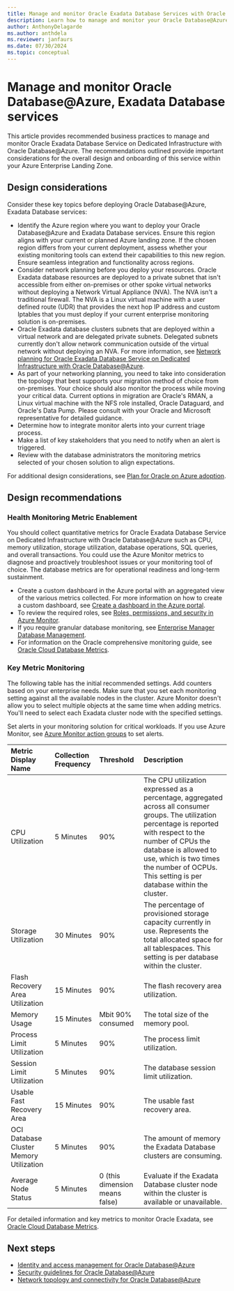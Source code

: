 ```yaml
---
title: Manage and monitor Oracle Exadata Database Services with Oracle Database@Azure
description: Learn how to manage and monitor your Oracle Database@Azure, Exadata Database services.
author: AnthonyDelagarde
ms.author: anthdela
ms.reviewer: janfaurs
ms.date: 07/30/2024
ms.topic: conceptual
---
```


# Manage and monitor Oracle Database@Azure, Exadata Database services

This article provides recommended business practices to manage and monitor Oracle Exadata Database Service on Dedicated Infrastructure with Oracle Database@Azure. The recommendations outlined provide important considerations for the overall design and onboarding of this service within your Azure Enterprise Landing Zone.

## Design considerations

Consider these key topics before deploying Oracle Database@Azure, Exadata Database services:

- Identify the Azure region where you want to deploy your Oracle Database@Azure and Exadata Database services. Ensure this region aligns with your current or planned Azure landing zone. If the chosen region differs from your current deployment, assess whether your existing monitoring tools can extend their capabilities to this new region. Ensure seamless integration and functionality across regions.
- Consider network planning before you deploy your resources. Oracle Exadata database resources are deployed to a private subnet that isn't accessible from either on-premises or other spoke virtual networks without deploying a Network Virtual Appliance (NVA). The NVA isn't a traditional firewall. The NVA is a Linux virtual machine with a user defined route (UDR) that provides the next hop IP address and custom Iptables that you must deploy if your current enterprise monitoring solution is on-premises.
- Oracle Exadata database clusters subnets that are deployed within a virtual network and are delegated private subnets. Delegated subnets currently don't allow network communication outside of the virtual network without deploying an NVA. For more information, see [Network planning for Oracle Exadata Database Service on Dedicated Infrastructure with Oracle Database@Azure](/azure/oracle/oracle-db/oracle-database-network-plan#constraints).
- As part of your networking planning, you need to take into consideration the topology that best supports your migration method of choice from on-premises. Your choice should also monitor the process while moving your critical data. Current options in migration are Oracle's RMAN, a Linux virtual machine with the NFS role installed, Oracle Dataguard, and Oracle's Data Pump. Please consult with your Oracle and Microsoft representative for detailed guidance.
- Determine how to integrate monitor alerts into your current triage process.
- Make a list of key stakeholders that you need to notify when an alert is triggered.
- Review with the database administrators the monitoring metrics selected of your chosen solution to align expectations.

For additional design considerations, see [Plan for Oracle on Azure adoption](/azure/cloud-adoption-framework/scenarios/oracle-iaas/oracle-landing-zone-plan).

## Design recommendations

### Health Monitoring Metric Enablement

You should collect quantitative metrics for Oracle Exadata Database Service on Dedicated Infrastructure with Oracle Database@Azure such as CPU, memory utilization, storage utilization, database operations, SQL queries, and overall transactions. You could use the Azure Monitor metrics to diagnose and proactively troubleshoot issues or your monitoring tool of choice. The database metrics are for operational readiness and long-term sustainment.

- Create a custom dashboard in the Azure portal with an aggregated view of the various metrics collected. For more information on how to create a custom dashboard, see [Create a dashboard in the Azure portal](/azure/azure-portal/azure-portal-dashboards).
- To review the required roles, see [Roles, permissions, and security in Azure Monitor](/azure/azure-monitor/roles-permissions-security).
- If you require granular database monitoring, see [Enterprise Manager Database Management](https://www.oracle.com/database/technologies/manageability.html).
- For information on the Oracle comprehensive monitoring guide, see [Oracle Cloud Database Metrics](https://docs.oracle.com/iaas/database-management/doc/oracle-cloud-database-metrics.html).

### Key Metric Monitoring

The following table has the initial recommended settings. Add counters based on your enterprise needs. Make sure that you set each monitoring setting against all the available nodes in the cluster. Azure Monitor doesn't allow you to select multiple objects at the same time when adding metrics. You'll need to select each Exadata cluster node with the specified settings.

Set alerts in your monitoring solution for critical workloads. If you use Azure Monitor, see [Azure Monitor action groups](/azure/azure-monitor/alerts/action-groups) to set alerts.

|  Metric Display Name                                   |  Collection Frequency                                   | Threshold                    | Description                                  |
| :------------------------------------------------------|:--------------------------------------------------------|:-----------------------------|:---------------------------------------------|
| CPU Utilization                                        | 5 Minutes                                               | 90%                           | The CPU utilization expressed as a percentage, aggregated across all consumer groups. The utilization percentage is reported with respect to the number of CPUs the database is allowed to use, which is two times the number of OCPUs. This setting is per database within the cluster. |
| Storage Utilization                                    | 30 Minutes                                              | 90%                            | The percentage of provisioned storage capacity currently in use. Represents the total allocated space for all tablespaces. This setting is per database within the cluster.|
| Flash Recovery Area Utilization                        | 15 Minutes                                              | 90%                            | The flash recovery area utilization.    |
| Memory Usage                                           | 15 Minutes                                              | Mbit  90% consumed             | The total size of the memory pool.      |
| Process Limit Utilization                              |   5 Minutes                                             | 90%                            | The process limit utilization.          |
| Session Limit Utilization                              |   5 Minutes                                             | 90%                            | The database session limit utilization. |
| Usable Fast Recovery Area                              | 15 Minutes                                              | 90%                            | The usable fast recovery area.          |
| OCI Database Cluster Memory Utilization                | 5 Minutes                                               | 90%                            | The amount of memory the Exadata Database clusters are consuming. |
| Average Node Status                                    | 5 Minutes                                               | 0 (this dimension means false) | Evaluate if the Exadata Database cluster node within the cluster is available or unavailable. |

For detailed information and key metrics to monitor Oracle Exadata, see [Oracle Cloud Database Metrics](https://docs.oracle.com/iaas/database-management/doc/oracle-cloud-database-metrics.html).

## Next steps

- [Identity and access management for Oracle Database@Azure](oracle-iam-odaa.md)
- [Security guidelines for Oracle Database@Azure](oracle-security-overview-odaa.md)
- [Network topology and connectivity for Oracle Database@Azure](oracle-network-topology-odaa.md)
